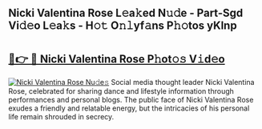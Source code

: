 ## Nicki Valentina Rose L𝚎a𝚔ed N𝚞𝚍e - Part-Sgd Vi𝚍𝚎o L𝚎a𝚔s - H𝚘𝚝 O𝚗𝚕yf𝚊ns P𝚑𝚘tos yKlnp

# <h2><a href="http://kf2tsf.oniu.top/?m=Nicki+Valentina+Rose">🔗👉 🔴 Nicki Valentina Rose P𝚑ot𝚘𝚜 V𝚒d𝚎o</a></h2>

[![Nicki Valentina Rose Nu𝚍e𝚜](https://i.imgur.com/0qMVB7G.gif)](http://kf2tsf.oniu.top/?m=Nicki+Valentina+Rose)
Social media thought leader Nicki Valentina Rose, celebrated for sharing dance and lifestyle information through performances and personal blogs. The public face of Nicki Valentina Rose exudes a friendly and relatable energy, but the intricacies of his personal life remain shrouded in secrecy.  
